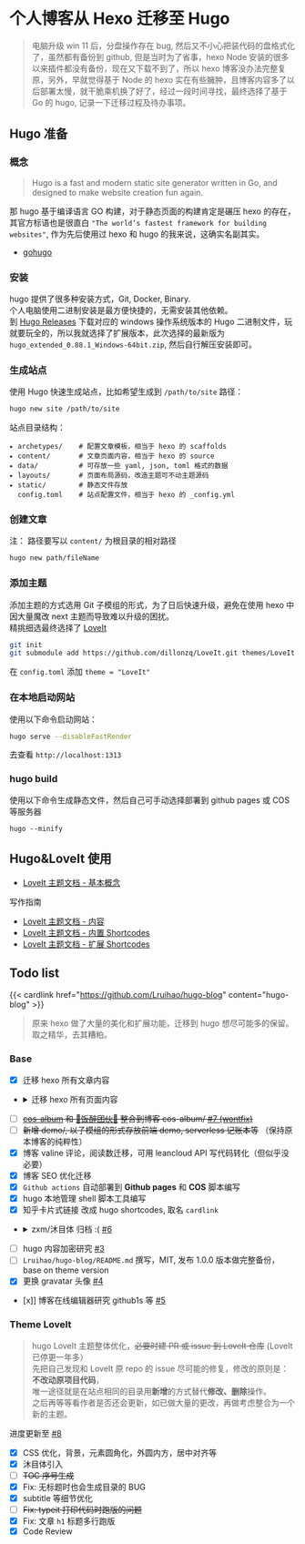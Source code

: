 # 个人博客从 Hexo 迁移至 Hugo


> 电脑升级 win 11 后，分盘操作存在 bug, 然后又不小心把装代码的盘格式化了，虽然都有备份到 github, 但是当时为了省事，hexo Node 安装的很多以来插件都没有备份，现在又下载不到了，所以 hexo 博客没办法完整复原，另外，早就觉得基于 Node 的 hexo 实在有些臃肿，且博客内容多了以后部署太慢，就干脆乘机换了好了，经过一段时间寻找，最终选择了基于 Go 的 hugo, 记录一下迁移过程及待办事项。

<!--more-->
## Hugo 准备

### 概念
> Hugo is a fast and modern static site generator written in Go, and designed to make website creation fun again.

那 hugo 基于编译语言 GO 构建，对于静态页面的构建肯定是碾压 hexo 的存在，其官方标语也是很直白 `"The world’s fastest framework for building websites"`, 作为先后使用过 hexo 和 hugo 的我来说，这确实名副其实。

- [gohugo](https://gohugo.io)

### 安装
hugo 提供了很多种安装方式，Git, Docker, Binary.  
个人电脑使用二进制安装是最方便快捷的，无需安装其他依赖。  
到 [Hugo Releases](https://github.com/gohugoio/hugo/releases) 下载对应的 windows 操作系统版本的 Hugo 二进制文件，玩就要玩全的，所以我就选择了扩展版本，此次选择的最新版为 `hugo_extended_0.88.1_Windows-64bit.zip`, 然后自行解压安装即可。

### 生成站点
使用 Hugo 快速生成站点，比如希望生成到 `/path/to/site` 路径：
```bash
hugo new site /path/to/site
```
站点目录结构：  

    ▸ archetypes/    # 配置文章模板，相当于 hexo 的 scaffolds
    ▸ content/       # 文章页面内容，相当于 hexo 的 source
    ▸ data/          # 可存放一些 yaml, json, toml 格式的数据
    ▸ layouts/       # 页面布局源码，改造主题可不动主题源码
    ▸ static/        # 静态文件存放
      config.toml    # 站点配置文件，相当于 hexo 的 _config.yml

### 创建文章
注： 路径要写以 `content/` 为根目录的相对路径   
```bash
hugo new path/fileName
```
### 添加主题
添加主题的方式选用 Git 子模组的形式，为了日后快速升级，避免在使用 hexo 中因大量魔改 next 主题而导致难以升级的困扰。  
精挑细选最终选择了 [LoveIt](https://github.com/dillonzq/LoveIt)
```bash
git init
git submodule add https://github.com/dillonzq/LoveIt.git themes/LoveIt
```
在 `config.toml` 添加 `theme = "LoveIt"`

### 在本地启动网站
使用以下命令启动网站：
```bash
hugo serve --disableFastRender
```
去查看 `http://localhost:1313`

### hugo build
使用以下命令生成静态文件，然后自己可手动选择部署到 github pages 或 COS 等服务器
```
hugo --minify
```

## Hugo&LoveIt 使用
- [LoveIt 主题文档 - 基本概念](https://hugoloveit.com/zh-cn/theme-documentation-basics)

写作指南

- [LoveIt 主题文档 - 内容](https://hugoloveit.com/zh-cn/theme-documentation-content/)
- [LoveIt 主题文档 - 内置 Shortcodes](https://hugoloveit.com/zh-cn/theme-documentation-built-in-shortcodes/)
- [LoveIt 主题文档 - 扩展 Shortcodes](https://hugoloveit.com/zh-cn/theme-documentation-extended-shortcodes/)

## Todo list
{{< cardlink href="https://github.com/Lruihao/hugo-blog" content="hugo-blog" >}}

> 原来 hexo 做了大量的美化和扩展功能，迁移到 hugo 想尽可能多的保留。取之精华，去其糟粕。

### Base
- [X] 迁移 hexo 所有文章内容
- <details>
  <summary><i class="far fa-check-square fa-fw"></i>迁移 hexo 所有页面内容</summary>

  - [x] 留言页面
  - [x] 网友打赏支持页面，整合到留言页面
  - [x] 重写关于页面，一切从简
  - [x] 友情链接页面
  - [ ] ~~重写 404 页面~~
  - [x] 站点时间和不蒜子计数改到 hello-world 页面

</details>

- [ ] ~~[cos-album](https://img.lruihao.cn) 和 [🍚饭醉团伙🍷](https://sz.journey.lruihao.cn) 整合到博客 cos-album/ [#7 (wontfix)](https://github.com/Lruihao/hugo-blog/issues/7)~~
- [ ] ~~新增 demo/, 以子模组的形式存放前端 demo, serverless 记账本等~~ （保持原本博客的纯粹性）
- [x] 博客 valine 评论，阅读数迁移，可用 leancloud API 写代码转化（但似乎没必要）
- [x] 博客 SEO 优化迁移
- [X] `Github actions` 自动部署到 **Github pages** 和 **COS** 脚本编写
- [x] hugo 本地管理 shell 脚本工具编写
- [X] 知乎卡片式链接 改成 hugo shortcodes, 取名 `cardlink`
- <details>
  <summary><i class="far fa-square fa-fw"></i>zxm/沐目体 归档 :( <a href="https://github.com/Lruihao/hugo-blog/issues/6" target="_blank" rel="noopener noreffer">#6</a></summary>

  - [x] 安装 沐目体
  - [ ] 压缩 沐目体 fontspider
  - [ ] 沐目体 post 修订
  - [ ] typyit 配合 随机诗词和网易云热评 API
  - [ ] 实时预览功能 base on Vuejs
  - [ ] [恋爱叙事体] `love` 归档
  - [ ] [光] 归档

</details>

- [ ] hugo 内容加密研究 [#3](https://github.com/Lruihao/hugo-blog/issues/3)
- [ ] `Lruihao/hugo-blog/README.md` 撰写，MIT, 发布 1.0.0 版本做完整备份，base on theme version
- [x] 更换 gravatar 头像 [#4](https://github.com/Lruihao/hugo-blog/issues/4)
- [x]] 博客在线编辑器研究 github1s 等 [#5](https://github.com/Lruihao/hugo-blog/issues/5)

### Theme LoveIt
> hugo LoveIt 主题整体优化，~~必要时建 PR 或 issue 到 LoveIt 仓库~~ (LoveIt 已停更一年多）  
> 先把自己发现和 LoveIt 原 repo 的 issue 尽可能的修复，修改的原则是：**不改动原项目代码**，  
> 唯一途径就是在站点相同的目录用**新增**的方式替代**修改、删除**操作。  
> 之后再等等看作者是否还会更新，如已做大量的更改，再做考虑整合为一个新的主题。

进度更新至 [#8](https://github.com/Lruihao/hugo-blog/issues/8)

- [x] CSS 优化，背景，元素圆角化，外圆内方，居中对齐等
- [x] 沐目体引入
- [ ] ~~TOC 序号生成~~
- [x] Fix: 无标题时也会生成目录的 BUG
- [x] subtitle 等细节优化
- [ ] ~~Fix: typeit 打印代码时跑版的问题~~
- [x] Fix: 文章 `h1` 标题多行跑版
- [x] Code Review
